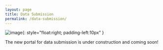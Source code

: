 ```yaml
---
layout: page
title: Data Submission
permalink: /data-submission/
---
```

![image](https://marinegeo.github.io/seagrassnet-web/assets/si_logo-primary_resized.png){: style="float:right; padding-left:10px" }

The new portal for data submission is under construction and coming soon!